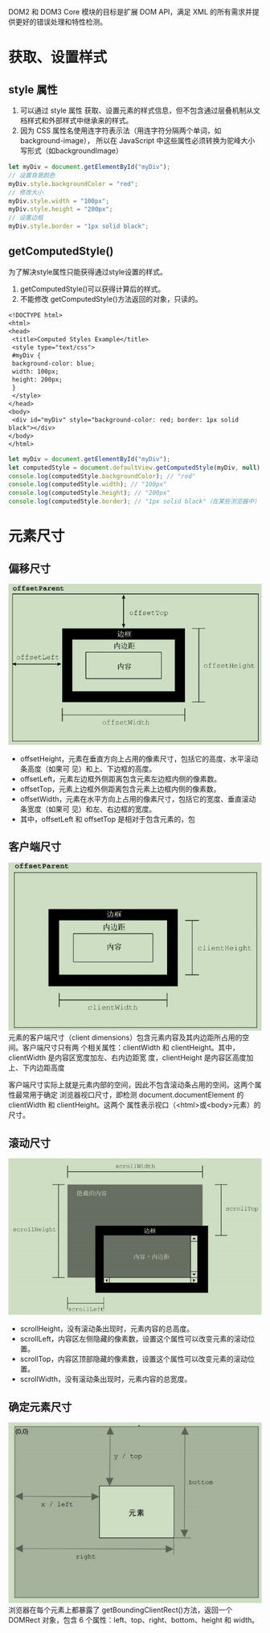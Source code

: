 DOM2 和 DOM3 Core 模块的目标是扩展 DOM API，满足 XML 的所有需求并提供更好的错误处理和特性检测。

# 获取、设置样式

## style 属性
1. 可以通过 style 属性 获取、设置元素的样式信息，但不包含通过层叠机制从文档样式和外部样式中继承来的样式。
2. 因为 CSS 属性名使用连字符表示法（用连字符分隔两个单词，如 background-image），
所以在 JavaScript 中这些属性必须转换为驼峰大小写形式（如backgroundImage）

```js
let myDiv = document.getElementById("myDiv"); 
// 设置背景颜色
myDiv.style.backgroundColor = "red"; 
// 修改大小
myDiv.style.width = "100px"; 
myDiv.style.height = "200px"; 
// 设置边框
myDiv.style.border = "1px solid black";
```

## getComputedStyle()
为了解决style属性只能获得通过style设置的样式。
1. getComputedStyle()可以获得计算后的样式。
2. 不能修改 getComputedStyle()方法返回的对象，只读的。
```
<!DOCTYPE html> 
<html> 
<head> 
 <title>Computed Styles Example</title> 
 <style type="text/css"> 
 #myDiv { 
 background-color: blue; 
 width: 100px; 
 height: 200px; 
 } 
 </style> 
</head> 
<body> 
 <div id="myDiv" style="background-color: red; border: 1px solid black"></div> 
</body> 
</html>
```
```js
let myDiv = document.getElementById("myDiv"); 
let computedStyle = document.defaultView.getComputedStyle(myDiv, null); 
console.log(computedStyle.backgroundColor); // "red" 
console.log(computedStyle.width); // "100px" 
console.log(computedStyle.height); // "200px" 
console.log(computedStyle.border); // "1px solid black"（在某些浏览器中）
```

# 元素尺寸

## 偏移尺寸
![offset](./Images/offset.png)
- offsetHeight，元素在垂直方向上占用的像素尺寸，包括它的高度、水平滚动条高度（如果可
见）和上、下边框的高度。
- offsetLeft，元素左边框外侧距离包含元素左边框内侧的像素数。
- offsetTop，元素上边框外侧距离包含元素上边框内侧的像素数。
- offsetWidth，元素在水平方向上占用的像素尺寸，包括它的宽度、垂直滚动条宽度（如果可
见）和左、右边框的宽度。
- 其中，offsetLeft 和 offsetTop 是相对于包含元素的，包

## 客户端尺寸
![client](./Images/client.png)
元素的客户端尺寸（client dimensions）包含元素内容及其内边距所占用的空间。客户端尺寸只有两
个相关属性：clientWidth 和 clientHeight。其中，clientWidth 是内容区宽度加左、右内边距宽
度，clientHeight 是内容区高度加上、下内边距高度

客户端尺寸实际上就是元素内部的空间，因此不包含滚动条占用的空间。这两个属性最常用于确定
浏览器视口尺寸，即检测 document.documentElement 的 clientWidth 和 clientHeight。这两个
属性表示视口（\<html>或\<body>元素）的尺寸。

## 滚动尺寸
![](./Images/scroll.png)
- scrollHeight，没有滚动条出现时，元素内容的总高度。
- scrollLeft，内容区左侧隐藏的像素数，设置这个属性可以改变元素的滚动位置。
- scrollTop，内容区顶部隐藏的像素数，设置这个属性可以改变元素的滚动位置。
- scrollWidth，没有滚动条出现时，元素内容的总宽度。

## 确定元素尺寸
![](./Images/rect.png)
浏览器在每个元素上都暴露了 getBoundingClientRect()方法，返回一个 DOMRect 对象，包含
6 个属性：left、top、right、bottom、height 和 width。
